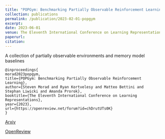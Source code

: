 ```yaml
---
title: "POPGym: Benchmarking Partially Observable Reinforcement Learning"
collection: publications
permalink: /publication/2023-02-01-popgym
excerpt: 
date: 2023-06-01
venue: The Eleventh International Conference on Learning Representations
paperurl: 
citation: 
---
```



A collection of partially observable environments and memory model baselines

```
@inproceedings{
morad2023popgym,
title={POPGym: Benchmarking Partially Observable Reinforcement Learning},
author={Steven Morad and Ryan Kortvelesy and Matteo Bettini and Stephan Liwicki and Amanda Prorok},
booktitle={The Eleventh International Conference on Learning Representations},
year={2023},
url={https://openreview.net/forum?id=chDrutUTs0K}
}
```

[Arxiv](https://arxiv.org/abs/2306.13826)

[OpenReview](https://openreview.net/forum?id=chDrutUTs0K)